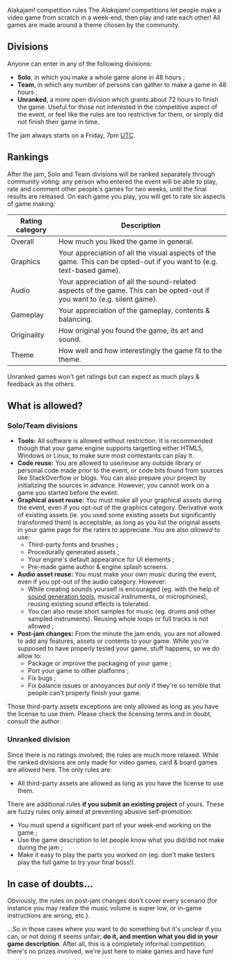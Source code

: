 Alakajam! competition rules
The *Alakajam!* competitions let people make a video game from scratch in a week-end, then play and rate each other! All games are made around a theme chosen by the community.

## Divisions

Anyone can enter in any of the following divisions:

* **Solo**, in which you make a whole game alone in 48 hours ;
* **Team**, in which any number of persons can gather to make a game in 48 hours ;
* **Unranked**, a more open division which grants about 72 hours to finish the game. Useful for those not interested in the competitive aspect of the event, or feel like the rules are too restrictive for them, or simply did not finish their game in time.

The jam always starts on a Friday, 7pm [UTC](https://www.timeanddate.com/worldclock/timezone/utc).

## Rankings

After the jam, Solo and Team divisions will be ranked separately through community voting: any person who entered the event will be able to play, rate and comment other people's games for two weeks, until the final results are released. On each game you play, you will get to rate six aspects of game making:

| Rating category | Description |
| -------- | -------- |
| Overall | How much you liked the game in general. |
| Graphics | Your appreciation of all the visual aspects of the game. This can be opted-out if you want to (e.g. text-based game). |
| Audio | Your appreciation of all the sound-related aspects of the game. This can be opted-out if you want to (e.g. silent game). |
| Gameplay | Your appreciation of the gameplay, contents & balancing. |
| Originality | How original you found the game, its art and sound. |
| Theme | How well and how interestingly the game fit to the theme. |

Unranked games won't get ratings but can expect as much plays & feedback as the others.

## What is allowed?

### Solo/Team divisions

* **Tools:** All software is allowed without restriction. It is recommended though that your game engine supports targetting either HTML5, Windows or Linux, to make sure most contestants can play it.
* **Code reuse:** You are allowed to use/reuse any outside library or personal code made prior to the event, or code bits found from sources like StackOverflow or blogs. You can also prepare your project by initializing the sources in advance. However, you cannot work on a game you started before the event.
* **Graphical asset reuse:** You must make all your graphical assets during the event, even if you opt-out of the graphics category. Derivative work of existing assets (ie. you used some existing assets but significantly transformed them) is acceptable, as long as you list the original assets in your game page for the raters to appreciate. You are also *allowed* to use:
    * Third-party fonts and brushes ;
    * Procedurally generated assets ;
    * Your engine's default appearance for UI elements ;
    * Pre-made game author & engine splash screens.
* **Audio asset reuse:** You must make your own music during the event, even if you opt-out of the audio category. However:
    * While creating sounds yourself is encouraged (eg. with the help of [sound generation tools](https://alakajam.com/article/resources#audio), musical instruments, or microphones), reusing existing sound effects is tolerated.
    * You can also reuse *short* samples for music (eg. drums and other sampled instruments). Reusing whole loops or full tracks is not allowed ;
* **Post-jam changes:** From the minute the jam ends, you are not allowed to add any features, assets or contents to your game. While you're supposed to have properly tested your game, stuff happens, so we do allow to:
    * Package or improve the packaging of your game ;
    * Port your game to other platforms ;
    * Fix bugs ;
    * Fix balance issues or annoyances *but only* if they're so terrible that people can't properly finish your game.

Those third-party assets exceptions are only allowed as long as you have the license to use them. Please check the licensing terms and in doubt, consult the author.

### Unranked division

Since there is no ratings involved, the rules are much more relaxed. While the ranked divisions are only made for video games, card & board games are allowed here. The only rules are:

* All third-party assets are allowed as long as you have the license to use them.

There are additional rules **if you submit an existing project** of yours. These are fuzzy rules only aimed at preventing abusive self-promotion:

* You must spend a significant part of your week-end working on the game ;
* Use the game description to let people know what you did/did not make during the jam ;
* Make it easy to play the parts you worked on (eg. don't make testers play the full game to try your final boss!).

## In case of doubts...

Obviously, the rules on post-jam changes don't cover every scenario (for instance you may realize the music volume is super low, or in-game instructions are wrong, etc.).

...So in those cases where you want to do something but it's unclear if you can, or not doing it seems unfair, **do it, and mention what you did in your game description**. After all, this is a completely informal competition, there's no prizes involved, we're just here to make games and have fun!
